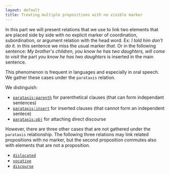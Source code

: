 ```yaml
---
layout: default
title: Treating multiple propositions with no visible marker
---
```


In this part we will present relations that we use to link two elements that are placed side by side with no explicit marker of coordination, subordination, or argument relation with the head word. Ex: *I told him don't do it.* in this sentence we miss the usual marker *that*. Or in the following sentence: *My brother's children, you know he has two daughters, will come to visit* the part *you know he has two daughters* is inserted in the main sentence.

This phenomenon is frequent in languages and especially in oral speech. We gather these cases under the `parataxis` relation.

We distinguish:
   * [`parataxis:parenth`](../parataxis_parenth) for parenthetical clauses (that can form independant sentences)
   * [`parataxis:insert`](../parataxis_insert) for inserted clauses (that cannot form an independent sentece)
   * [`parataxis:obj`](../parataxis_obj) for attaching direct discourse

However, there are three other cases that are not gathered under the `parataxis` relationship. The following three relations may link related propositions with no marker, but the second proposition commutes also with elements that are not a proposition.
   * [`dislocated`](../dislocated)
   * [`vocative`](../vocative)
   * [`discourse`](../discourse)